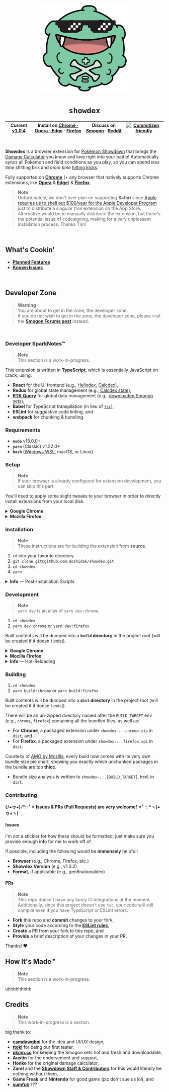 <p align="center">
  <img alt="showdex-icon" width="275px" src="./src/assets/favicons/showdex-1024.png">
</p>

<h1 align="center">
  <code>showdex</code>
</h1>

Current [v1.0.4](https://github.com/doshidak/showdex/releases/tag/v1.0.4) | Install on [Chrome · Opera · Edge](https://chrome.google.com/webstore/detail/dabpnahpcemkfbgfbmegmncjllieilai) · [Firefox](https://addons.mozilla.org/en-US/firefox/addon/showdex/) | Discuss on [Smogon](https://www.smogon.com/forums/threads/showdex-an-auto-updating-damage-calculator-built-into-showdown.3707265/) · [Reddit](https://www.reddit.com/r/pokemonshowdown/comments/x5bi27/showdex_an_autoupdating_damage_calculator_built/) | [![Commitizen friendly](https://img.shields.io/badge/commitizen-friendly-brightgreen.svg)](http://commitizen.github.io/cz-cli)
--- | --- | --- | ---

<br>

**Showdex** is a browser extension for [Pokémon Showdown](https://pokemonshowdown.com) that brings the [Damage Calculator](https://calc.pokemonshowdown.com) you know and love right into your battle! Automatically syncs all Pokémon and field conditions as you play, so you can spend *less time* shitting brix and *more time* [hitting kicks](https://www.smogon.com/dex/ss/moves/high-jump-kick).

Fully supported on [**Chrome**](https://chrome.google.com/webstore/detail/dabpnahpcemkfbgfbmegmncjllieilai) (+ any browser that natively supports Chrome extensions, like [**Opera**](https://chrome.google.com/webstore/detail/dabpnahpcemkfbgfbmegmncjllieilai) & [**Edge**](https://chrome.google.com/webstore/detail/dabpnahpcemkfbgfbmegmncjllieilai)) & [**Firefox**](https://addons.mozilla.org/en-US/firefox/addon/showdex/).

> **Note**  
> Unfortunately, we don't ever plan on supporting **Safari** since [Apple requires us to shell out $100/year for the Apple Developer Program](https://developer.apple.com/documentation/safariservices/safari_web_extensions) just to distribute a singular *free* extension on the App Store. Alternative would be to manually distribute the extension, but there's the potential issue of codesigning, making for a very unpleasant installation process. Thanks Tim!

<br>

## What's Cookin'

* [**Planned Features**](https://github.com/users/doshidak/projects/1)
* [**Known Issues**](https://github.com/users/doshidak/projects/2)

<br>

## Developer Zone

> **Warning**  
> You are about to get in the zone, the developer zone.  
> If you do not wish to get in the zone, the developer zone, please visit the [**Smogon Forums post**](https://www.smogon.com/forums/threads/showdex-an-auto-updating-damage-calculator-built-into-showdown.3707265/) instead.

<br>

### Developer SparkNotes™

> **Note**  
> This section is a work-in-progress.

This extension is written in **TypeScript**, which is essentially JavaScript on crack, using:

* **React** for the UI frontend (e.g., [Hellodex](./src/pages/Hellodex/Hellodex.tsx), [Calcdex](./src/pages/Calcdex/Calcdex.tsx)),
* **Redux** for global state management (e.g., [Calcdex state](./src/redux/store/calcdexSlice.ts)),
* [**RTK Query**](https://redux-toolkit.js.org) for global data management (e.g., [downloaded Smogon sets](./src/redux/services/presetApi.ts)),
* **Babel** for TypeScript transpilation (in lieu of [`tsc`](https://www.typescriptlang.org/docs/handbook/compiler-options.html)),
* **ESLint** for *suggestive* code linting, and
* **webpack** for chunking & bundling.

### Requirements

* **`node`** v18.0.0+
* **`yarn`** (Classic) v1.22.0+
* **`bash`** ([Windows WSL](https://docs.microsoft.com/en-us/windows/wsl/install), macOS, or Linux)

### Setup

> **Note**  
> If your browser is already configured for extension development, you can skip this part.

You'll need to apply some slight tweaks to your browser in order to directly install extensions from your local disk.

<details>
  <summary>
    <strong>Google Chrome</strong>
  </summary>

  1. Navigate to the **Chrome extensions** page (`chrome://extensions`).
  2. Enable **Developer mode** in the top-right corner.
  3. Verify that the **Load unpacked** option is available.
</details>

<details>
  <summary>
    <strong>Mozilla Firefox</strong>
  </summary>

  1. Navigate to the **Advanced Preferences** page (`about:config`).
  2. Search for the preference `xpinstall.signatures.required`.
  3. Set the preference's value to `false` (typically `true` by default).
  4. Navigate to the **Debugging** page (`about:debugging`).
  5. Select **This Firefox** on the left-hand panel.
  6. Verify that the **Temporary Extensions** section and the **Load Temporary Add-on...** option are available.
</details>

### Installation

> **Note**  
> These instructions are for building the extension from **source**.  

1. `cd` into your favorite directory.
2. `git clone git@github.com:doshidak/showdex.git`
3. `cd showdex`
4. `yarn`

<details>
  <summary>
    <strong>Info</strong> &mdash; Post-Installation Scripts
  </summary>

  ---

  Each time you run `yarn` (including `yarn add` & `yarn remove`), the [**`postinstall`**](./package.json#L26) script will **automatically** run afterwards, which itself runs the following:

  * **`yarn patch-ghooks`** → [**`./scripts/patch-ghooks.sh`**](./scripts/patch-ghooks.sh)

  > This project is configured for **ES Modules** (as opposed to ye olde **CommonJS**), while also making use of [`cz-customizable`](https://github.com/leoforfree/cz-customizable), which requires [`cz-customizable-ghooks`](https://github.com/uglow/cz-customizable-ghooks), which requires [**`ghooks`**](https://github.com/ghooks-org/ghooks).
  >
  > Node v18 doesn't allow you to run extensionless files (such as `.git/hooks/commit-msg`), which `ghooks` poops out, so [**`patch-ghooks`**](./scripts/patch-ghooks.sh) adds `.js` at the end of each pooped out file (e.g., `.git/hooks/commit-msg.js`).
  >
  > Otherwise, Node will complain about running an extensionless file and critically fail when you attempt to make a `git commit`.

  * **`yarn patch-package`**

  > This runs [**`patch-package`**](https://github.com/ds300/patch-package), which reads from the [**`patches`**](./patches) directory and applies the `diff` to the corresponding package in *your* `node_modules`.
  >
  > [Patch for `@smogon/calc`](./patches/%40smogon%2Bcalc%2B0.6.0.patch), which is the library responsible for performing the monster mathematics to produce the displayed damage ranges (and also the same library used in the [O.G. Damage Calculator](https://calc.pokemonshowdown.com)), brings the [outdated v0.6.0 release on npm](https://www.npmjs.com/package/@smogon/calc/v/0.6.0) (published on October 2020) up-to-speed by applying 2 years worth of updates from the [latest `efa6fe7` commit](https://github.com/smogon/damage-calc/tree/efa6fe7c9d9f8415ea0d1bab17f95d7bcfbf617f/calc) (as of September 2022).
  >
  > Most notable change is the fix for conditionally-defensive moves like *Psyshock* and *Photon Geyser*. Using v0.6.0 from npm would produce incorrect damage ranges as it considers the wrong defensive stat of the opposing Pokémon (e.g., *Psyshock*, a Special move, should calculate against the opposing Pokémon's DEF stat [cause that's [what it does](https://www.smogon.com/dex/ss/moves/psyshock)], but in v0.6.0, calculates against the SPD stat).
  >
  > [Patch for `react-select`](./patches/react-select%2B5.4.0.patch) wraps the [`scrollIntoView()` call in the `componentDidUpdate()` of the `Select` component](https://github.com/JedWatson/react-select/blob/4b8468636bcfadf0cfe45f9a7a6c1db5dca08d9a/packages/react-select/src/Select.tsx#L735-L743) in a `setTimeout()` so that the internal [`menuListRef`](https://github.com/JedWatson/react-select/blob/4b8468636bcfadf0cfe45f9a7a6c1db5dca08d9a/packages/react-select/src/Select.tsx#L1928-L1931) is available when the menu first opens.
  >
  > [`scrollIntoView()`](https://github.com/JedWatson/react-select/blob/4b8468636bcfadf0cfe45f9a7a6c1db5dca08d9a/packages/react-select/src/utils.ts#L234-L259) is responsible for auto-scrolling the `MenuList` to the focused option that is overflowed (i.e., out of view). It's also responsible for auto-scrolling to the selected option when the `MenuList` first opens. When used in conjunction with [`simplebar`](https://github.com/Grsmto/simplebar) (via [`Scrollable`](./src/components/ui/Scrollable/Scrollable.tsx)), the `scrollRef` of `Scrollable` may not be available as soon as it mounts, so the `setTimeout()` gives the `menuListRef` time to set (by placing the `scrollIntoView()` call at the top of the call stack).
  >
  > [Patch for `simplebar`](./patches/simplebar%2B5.3.8.patch) adds typings for the untyped `scrollableNode` and `contentNode` options, which is actually [used inside `SimpleBar` class](https://github.com/Grsmto/simplebar/blob/5507296404f7e8f393ec48898a900068afaff5e5/packages/simplebar/src/simplebar.js#L179-L184), but [not typed](https://github.com/Grsmto/simplebar/blob/5507296404f7e8f393ec48898a900068afaff5e5/packages/simplebar/simplebar.d.ts#L27-L36).
  >
  > These two options are required if the internal `<div>`s are provided outside of `SimpleBar` (by default, it will create its own `<div>`s inside the provided container element). For use with React, we must provide these internal `<div>`s ourselves, as React doesn't like it when a vanilla JS library adds and removes DOM elements that React isn't aware of.

  ---
  <br>
</details>

### Development

> **Note**  
> `yarn dev` is an alias of `yarn dev:chrome`.

1. `cd showdex`
2. `yarn dev:chrome` or `yarn dev:firefox`

Built contents will be dumped into a **`build` directory** in the project root (will be created if it doesn't exist).

<details>
  <summary>
    <strong>Google Chrome</strong>
  </summary>

  ---

  1. Navigate to `chrome://extensions`.
  2. Select **Load unpacked**.
  3. Point to the `chrome` sub-directory in `build`.
  4. Verify the extension appears in the list.
  5. Navigate to [Pokémon Showdown](https://play.pokemonshowdown.com).
  6. Play or spectate a battle.

  ---
  <br>
</details>

<details>
  <summary>
    <strong>Mozilla Firefox</strong>
  </summary>

  ---

  1. Navigate to `about:debugging`.
  2. Select **Load Temporary Add-on**.
  3. Point to the `showdex-...-dev.firefox.xpi` in `build`.
  4. Verify the extension appears under **Temporary Extensions**.
  5. Navigate to [Pokémon Showdown](https://play.pokemonshowdown.com).
  6. Play or spectate a battle.

  ---
  <br>
</details>

<details>
  <summary>
    <strong>Info</strong> &mdash; Hot-Reloading
  </summary>

  ---

  > **Note**  
  > Recommended you develop on **Chrome** since the reloading process for other browsers such as **Firefox** may be very inconvenient.

  > **Warning**  
  > Hot-reloading is a bit of a mess right now since it requires you to reload the extension and refresh Pokémon Showdown. Will figure out a better system in the future.

  While `yarn dev:chrome` or `yarn dev:firefox` is running, Webpack will trigger a re-compilation of the bundle when files are changed in the [`src`](./src) directory.

  * For **Chrome**, you'll need to select the **reload icon** button in the **Chrome extensions** page (`chrome://extensions`). Once reloaded, **refresh** Pokémon Showdown to see your changes.
  * For **Firefox**, you'll need to **Remove** the extension in the **Debugging** page (`about:debugging`), then **Load Temporary Add-on...** to the newly packaged `xpi` file. Once re-added, **refresh** Pokémon Showdown to see your changes.
    - Note that you cannot simply **Reload** the extension since the packaged `xpi` file will have a different file name.

  ---
  <br>
</details>

### Building

1. `cd showdex`
2. `yarn build:chrome` or `yarn build:firefox`

Built contents will be dumped into a **`dist` directory** in the project root (will be created if it doesn't exist).

There will be an un-zipped directory named after the `BUILD_TARGET` env (e.g., `chrome`, `firefox`) containing all the bundled files, as well as:

* For **Chrome**, a packaged extension under `showdex-...chrome.zip` in `dist`, and
* For **Firefox**, a packaged extension under `showdex-...firefox.xpi` in `dist`.

Courtesy of [AMO by Mozilla](https://addons.mozilla.org), every build now comes with its very own bundle size pie chart, showing you exactly which unchunked packages in the bundle are too **thicc**.

* Bundle size analysis is written to `showdex-...[BUILD_TARGET].html` in `dist`.

### Contributing

**(ﾉ◕ヮ◕)ﾉ\*:･ﾟ✧ Issues & PRs (Pull Requests) are *very* welcome! ✧ﾟ･: \*ヽ(◕ヮ◕ヽ)**

#### Issues

I'm not a stickler for how these should be formatted; just make sure you provide enough info for me to work off of.

If possible, including the following would be **immensely** helpful!

* **Browser** (e.g., Chrome, Firefox, etc.)
* **Showdex Version** (e.g., v1.0.2)
* **Format**, if applicable (e.g., gen8nationaldex)

#### PRs

> **Note**  
> This repo doesn't have any fancy CI integrations at the moment. Additionally, since this project doesn't use `tsc`, your code will still compile even if you have TypeScript or ESLint errors.

* **Fork** this repo and **commit** changes to your fork,
* **Style** your code according to the [**ESLint rules**](./.eslintrc.json),
* **Create** a PR from your fork to this repo, and
* **Provide** a brief description of your changes in your PR.

Thanks! &hearts;

## How It's Made™

> **Note**  
> This section is a work-in-progress.

uhhhhhhhhh

## Credits

> **Note**  
> This work-in-progress is a section.

big thank to:

* [**camdawgboi**](https://pokemonshowdown.com/users/camdawgboi) for the idea and UI/UX design,
* [**ttoki**](https://pokemonshowdown.com/users/ttoki) for being our first tester,
* [**pkmn.cc**](https://pkmn.cc) for keeping the Smogon sets hot and fresh and downloadable,
* **Austin** for the endorsement and support,
* **Honko** for the original damage calculator,
* **Zarel** and the [**Showdown Staff & Contributors**](https://pokemonshowdown.com/credits) for this would literally be nothing without them,
* **Game Freak** and **Nintendo** for good game (plz don't sue us lol), and
* [**sumfuk**](https://pokemonshowdown.com/users/sumfuk) ???
